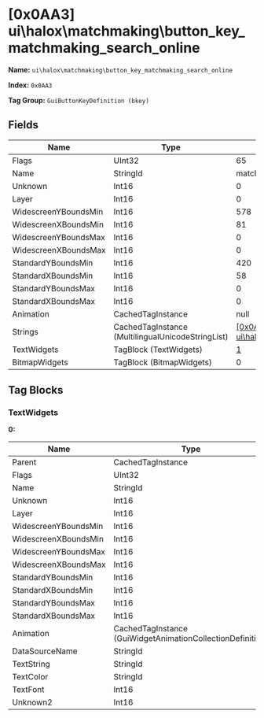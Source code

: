 # [0x0AA3] ui\halox\matchmaking\button_key_matchmaking_search_online

**Name:** ```ui\halox\matchmaking\button_key_matchmaking_search_online```

**Index:** ```0x0AA3```

**Tag Group:** ```GuiButtonKeyDefinition (bkey)```

## Fields

Name	| Type	| Value
---	|---	|---	|
Flags	|UInt32	|65
Name	|StringId	|matchmaking_search_online
Unknown	|Int16	|0
Layer	|Int16	|0
WidescreenYBoundsMin	|Int16	|578
WidescreenXBoundsMin	|Int16	|81
WidescreenYBoundsMax	|Int16	|0
WidescreenXBoundsMax	|Int16	|0
StandardYBoundsMin	|Int16	|420
StandardXBoundsMin	|Int16	|58
StandardYBoundsMax	|Int16	|0
StandardXBoundsMax	|Int16	|0
Animation	|CachedTagInstance	|null
Strings	|CachedTagInstance (MultilingualUnicodeStringList)	|[[0x0A9A] ui\halox\matchmaking\strings_searching](../MultilingualUnicodeStringList/0A9A.md)
TextWidgets	|TagBlock (TextWidgets)	|[1](#textwidgets)
BitmapWidgets	|TagBlock (BitmapWidgets)	|0


## Tag Blocks

### TextWidgets

**0:**

Name	| Type	| Value
---	|---	|---	|
Parent	|CachedTagInstance	|null
Flags	|UInt32	|65545
Name	|StringId	|
Unknown	|Int16	|0
Layer	|Int16	|0
WidescreenYBoundsMin	|Int16	|-2
WidescreenXBoundsMin	|Int16	|0
WidescreenYBoundsMax	|Int16	|52
WidescreenXBoundsMax	|Int16	|1125
StandardYBoundsMin	|Int16	|0
StandardXBoundsMin	|Int16	|0
StandardYBoundsMax	|Int16	|0
StandardXBoundsMax	|Int16	|0
Animation	|CachedTagInstance (GuiWidgetAnimationCollectionDefinition)	|[[0x0A95] 0x00000A95](../GuiWidgetAnimationCollectionDefinition/0A95.md)
DataSourceName	|StringId	|
TextString	|StringId	|matchmaking_search_online
TextColor	|StringId	|
TextFont	|Int16	|1
Unknown2	|Int16	|0


